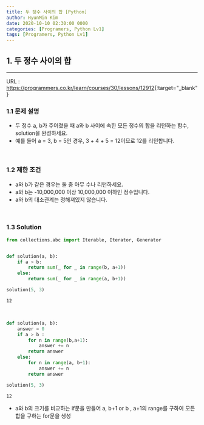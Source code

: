 ```yaml
---
title: 두 정수 사이의 합 [Python]
author: HyunMin Kim
date: 2020-10-10 02:30:00 0000
categories: [Programers, Python Lv1]
tags: [Programers, Python Lv1]
---
```


## 1. 두 정수 사이의 합
---

URL :  <https://programmers.co.kr/learn/courses/30/lessons/12912>{:target="_blank"}

### 1.1 문제 설명
- 두 정수 a, b가 주어졌을 때 a와 b 사이에 속한 모든 정수의 합을 리턴하는 함수, solution을 완성하세요.
- 예를 들어 a = 3, b = 5인 경우, 3 + 4 + 5 = 12이므로 12를 리턴합니다.

<br>

### 1.2 제한 조건
- a와 b가 같은 경우는 둘 중 아무 수나 리턴하세요.
- a와 b는 -10,000,000 이상 10,000,000 이하인 정수입니다.
- a와 b의 대소관계는 정해져있지 않습니다.

<br>

### 1.3 Solution

```python
from collections.abc import Iterable, Iterator, Generator


def solution(a, b):
    if a > b:
        return sum(_ for _ in range(b, a+1))
    else:
        return sum(_ for _ in range(a, b+1))

solution(5, 3)
```
    12

<br>

```python
def solution(a, b):
    answer = 0
    if a > b :
        for n in range(b,a+1):
            answer += n
        return answer
    else:
        for n in range(a, b+1):
            answer += n
        return answer

solution(5, 3)
```
    12

-  a와 b의 크기를 비교하는 if문을 만들어 a, b+1 or b , a+1의 range를 구하여 모든 합을 구하는 for문을 생성


